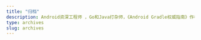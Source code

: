 ```yaml
---
title: "归档"
description: Android资深工程师 ，Go和Java打杂师，《Android Gradle权威指南》作者，Android官方技术文档译者
type: archives
slug: archives
---
```


